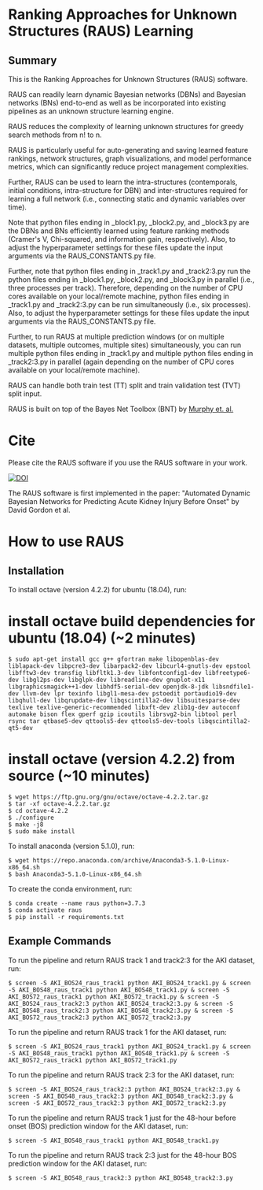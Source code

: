 # Ranking Approaches for Unknown Structures (RAUS) Learning

## Summary
This is the Ranking Approaches for Unknown Structures (RAUS) software.

RAUS can readily learn dynamic Bayesian networks (DBNs) and Bayesian networks (BNs) end-to-end as well as be incorporated into existing pipelines as an unknown structure learning engine.

RAUS reduces the complexity of learning unknown structures for greedy search methods from n! to n.

RAUS is particularly useful for auto-generating and saving learned feature rankings, network structures, graph visualizations, and model performance metrics, which can significantly reduce project management complexities.

Further, RAUS can be used to learn the intra-structures (contemporals, initial conditions, intra-structure for DBN) and inter-structures required for learning a full network (i.e., connecting static and dynamic variables over time).

Note that python files ending in _block1.py, _block2.py, and _block3.py are the DBNs and BNs efficiently learned using feature ranking methods (Cramer's V, Chi-squared, and information gain, respectively). Also, to adjust the hyperparameter settings for these files update the input arguments via the RAUS_CONSTANTS.py file.

Further, note that python files ending in _track1.py and _track2:3.py run the python files ending in _block1.py, _block2.py, and _block3.py in parallel (i.e., three processes per track). Therefore, depending on the number of CPU cores available on your local/remote machine, python files ending in _track1.py and _track2:3.py can be run simultaneously (i.e., six processes). Also, to adjust the hyperparameter settings for these files update the input arguments via the RAUS_CONSTANTS.py file.

Further, to run RAUS at multiple prediction windows (or on multiple datasets, multiple outcomes, multiple sites) simultaneously, you can run multiple python files ending in _track1.py and multiple python files ending in _track2:3.py in parallel (again depending on the number of CPU cores available on your local/remote machine).

RAUS can handle both train test (TT) split and train validation test (TVT) split input.

RAUS is built on top of the Bayes Net Toolbox (BNT) by [Murphy et. al.](https://github.com/bayesnet/bnt)

# Cite

Please cite the RAUS software if you use the RAUS software in your work.

[![DOI](https://zenodo.org/badge/467850159.svg)](https://zenodo.org/badge/latestdoi/467850159)

The RAUS software is first implemented in the paper: "Automated Dynamic Bayesian Networks for Predicting Acute Kidney Injury Before Onset" by David Gordon et al.

# How to use RAUS

## Installation

To install octave (version 4.2.2) for ubuntu (18.04), run:
# install octave build dependencies for ubuntu (18.04) (~2 minutes)
```shell
$ sudo apt-get install gcc g++ gfortran make libopenblas-dev liblapack-dev libpcre3-dev libarpack2-dev libcurl4-gnutls-dev epstool libfftw3-dev transfig libfltk1.3-dev libfontconfig1-dev libfreetype6-dev libgl2ps-dev libglpk-dev libreadline-dev gnuplot-x11 libgraphicsmagick++1-dev libhdf5-serial-dev openjdk-8-jdk libsndfile1-dev llvm-dev lpr texinfo libgl1-mesa-dev pstoedit portaudio19-dev libqhull-dev libqrupdate-dev libqscintilla2-dev libsuitesparse-dev texlive texlive-generic-recommended libxft-dev zlib1g-dev autoconf automake bison flex gperf gzip icoutils librsvg2-bin libtool perl rsync tar qtbase5-dev qttools5-dev qttools5-dev-tools libqscintilla2-qt5-dev

```
# install octave (version 4.2.2) from source (~10 minutes)
```shell
$ wget https://ftp.gnu.org/gnu/octave/octave-4.2.2.tar.gz
$ tar -xf octave-4.2.2.tar.gz                             
$ cd octave-4.2.2
$ ./configure
$ make -j8
$ sudo make install

```

To install anaconda (version 5.1.0), run:
```shell
$ wget https://repo.anaconda.com/archive/Anaconda3-5.1.0-Linux-x86_64.sh
$ bash Anaconda3-5.1.0-Linux-x86_64.sh

```

To create the conda environment, run:
```shell
$ conda create --name raus python=3.7.3
$ conda activate raus
$ pip install -r requirements.txt

```

## Example Commands

To run the pipeline and return RAUS track 1 and track2:3 for the AKI dataset, run:

```shell
$ screen -S AKI_BOS24_raus_track1 python AKI_BOS24_track1.py & screen -S AKI_BOS48_raus_track1 python AKI_BOS48_track1.py & screen -S AKI_BOS72_raus_track1 python AKI_BOS72_track1.py & screen -S AKI_BOS24_raus_track2:3 python AKI_BOS24_track2:3.py & screen -S AKI_BOS48_raus_track2:3 python AKI_BOS48_track2:3.py & screen -S AKI_BOS72_raus_track2:3 python AKI_BOS72_track2:3.py

```

To run the pipeline and return RAUS track 1 for the AKI dataset, run:

```shell
$ screen -S AKI_BOS24_raus_track1 python AKI_BOS24_track1.py & screen -S AKI_BOS48_raus_track1 python AKI_BOS48_track1.py & screen -S AKI_BOS72_raus_track1 python AKI_BOS72_track1.py

```

To run the pipeline and return RAUS track 2:3 for the AKI dataset, run:

```shell
$ screen -S AKI_BOS24_raus_track2:3 python AKI_BOS24_track2:3.py & screen -S AKI_BOS48_raus_track2:3 python AKI_BOS48_track2:3.py & screen -S AKI_BOS72_raus_track2:3 python AKI_BOS72_track2:3.py

```

To run the pipeline and return RAUS track 1 just for the 48-hour before onset (BOS) prediction window for the AKI dataset, run:

```shell
$ screen -S AKI_BOS48_raus_track1 python AKI_BOS48_track1.py

```

To run the pipeline and return RAUS track 2:3 just for the 48-hour BOS prediction window for the AKI dataset, run:

```shell
$ screen -S AKI_BOS48_raus_track2:3 python AKI_BOS48_track2:3.py

```
